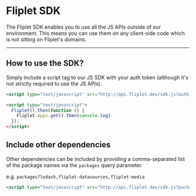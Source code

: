 # Fliplet SDK

The Fliplet SDK enables you to use all the JS APIs outside of our environment. This means you can use them on any client-side code which is not sitting on Fliplet's domains.

---

## How to use the SDK?

Simply include a script tag to our JS SDK with your auth token (although it's not strictly required to use the JS APIs).

```html
<script type="text/javascript" src="http://api.fliplet.dev/sdk.js?auth_token=123"></script>

<script type="text/javascript">
  Fliplet().then(function () {
    Fliplet.Apps.get().then(console.log)
  });
</script>
```

## Include other dependencies

Other dependencies can be included by providing a comma-separated list of the package names via the `packages` query parameter.

e.g. `packages?lodash,fliplet-datasources,fliplet-media`

```html
<script type="text/javascript" src="http://api.fliplet.dev/sdk.js?packages=fliplet-media&auth_token=123"></script>
```